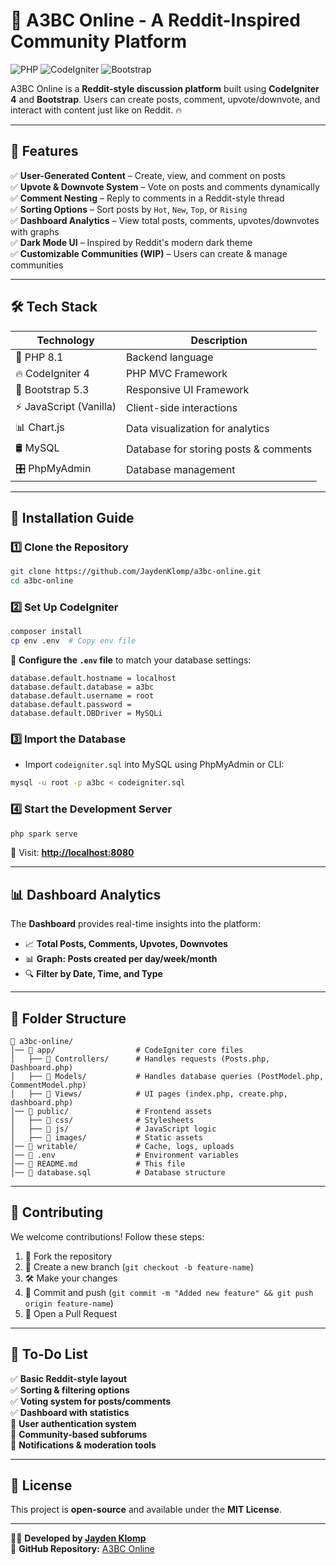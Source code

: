 # 🚀 A3BC Online - A Reddit-Inspired Community Platform


![PHP](https://img.shields.io/badge/PHP-8.1-blue) ![CodeIgniter](https://img.shields.io/badge/CodeIgniter-4.3-red) ![Bootstrap](https://img.shields.io/badge/Bootstrap-5.3-purple)

A3BC Online is a **Reddit-style discussion platform** built using **CodeIgniter 4** and **Bootstrap**. Users can create posts, comment, upvote/downvote, and interact with content just like on Reddit. 🔥

---

## 📌 Features
✅ **User-Generated Content** – Create, view, and comment on posts  
✅ **Upvote & Downvote System** – Vote on posts and comments dynamically  
✅ **Comment Nesting** – Reply to comments in a Reddit-style thread  
✅ **Sorting Options** – Sort posts by `Hot`, `New`, `Top`, or `Rising`  
✅ **Dashboard Analytics** – View total posts, comments, upvotes/downvotes with graphs  
✅ **Dark Mode UI** – Inspired by Reddit's modern dark theme  
✅ **Customizable Communities (WIP)** – Users can create & manage communities

---

## 🛠️ Tech Stack
| Technology  | Description |
|-------------|------------|
| 🐘 PHP 8.1 | Backend language |
| 🔥 CodeIgniter 4 | PHP MVC Framework |
| 🎨 Bootstrap 5.3 | Responsive UI Framework |
| ⚡ JavaScript (Vanilla) | Client-side interactions |
| 📊 Chart.js | Data visualization for analytics |
| 🛢️ MySQL | Database for storing posts & comments |
| 🎛️ PhpMyAdmin | Database management |

---

## 🚀 Installation Guide
### 1️⃣ Clone the Repository
```bash
git clone https://github.com/JaydenKlomp/a3bc-online.git
cd a3bc-online
```

### 2️⃣ Set Up CodeIgniter
```bash
composer install
cp env .env  # Copy env file
```
🔹 **Configure the `.env` file** to match your database settings:
```
database.default.hostname = localhost
database.default.database = a3bc
database.default.username = root
database.default.password =
database.default.DBDriver = MySQLi
```

### 3️⃣ Import the Database
- Import `codeigniter.sql` into MySQL using PhpMyAdmin or CLI:
```bash
mysql -u root -p a3bc < codeigniter.sql
```

### 4️⃣ Start the Development Server
```bash
php spark serve
```
🚀 Visit: **[http://localhost:8080](http://localhost:8080)**

---

## 📊 Dashboard Analytics
The **Dashboard** provides real-time insights into the platform:
- 📈 **Total Posts, Comments, Upvotes, Downvotes**
- 📊 **Graph: Posts created per day/week/month**
- 🔍 **Filter by Date, Time, and Type**

---

## 🔧 Folder Structure
```
📂 a3bc-online/
│── 📁 app/                  # CodeIgniter core files
│   ├── 📁 Controllers/      # Handles requests (Posts.php, Dashboard.php)
│   ├── 📁 Models/           # Handles database queries (PostModel.php, CommentModel.php)
│   ├── 📁 Views/            # UI pages (index.php, create.php, dashboard.php)
│── 📁 public/               # Frontend assets
│   ├── 📁 css/              # Stylesheets
│   ├── 📁 js/               # JavaScript logic
│   ├── 📁 images/           # Static assets
│── 📁 writable/             # Cache, logs, uploads
│── 📄 .env                  # Environment variables
│── 📄 README.md             # This file
│── 📄 database.sql          # Database structure
```

---

## 🌟 Contributing
We welcome contributions! Follow these steps:
1. 🍴 Fork the repository
2. 🌿 Create a new branch (`git checkout -b feature-name`)
3. 🛠️ Make your changes
4. 🚀 Commit and push (`git commit -m "Added new feature" && git push origin feature-name`)
5. 🔁 Open a Pull Request

---

## 📝 To-Do List
✅ **Basic Reddit-style layout**  
✅ **Sorting & filtering options**  
✅ **Voting system for posts/comments**  
✅ **Dashboard with statistics**  
🔲 **User authentication system**  
🔲 **Community-based subforums**  
🔲 **Notifications & moderation tools**

---

## 📜 License
This project is **open-source** and available under the **MIT License**.

---

👨‍💻 **Developed by [Jayden Klomp](https://github.com/JaydenKlomp)**  
🔗 **GitHub Repository:** [A3BC Online](https://github.com/JaydenKlomp/a3bc-online)

